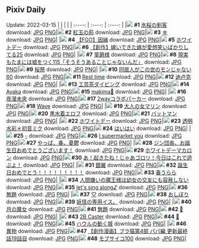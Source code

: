 ## Pixiv Daily
Update: 2022-03-15
|      |      |      |
| :----: | :----: | :----: |
|![](https://pixiv.microyu.workers.dev/c/240x480/img-master/img/2022/03/13/00/00/20/96866905_p0_master1200.jpg) **#1** [氷桜の剣客](https://www.pixiv.net/artworks/96866905) download: [JPG](https://pixiv.microyu.workers.dev/img-original/img/2022/03/13/00/00/20/96866905_p0.jpg) [PNG](https://pixiv.microyu.workers.dev/img-original/img/2022/03/13/00/00/20/96866905_p0.png)|![](https://pixiv.microyu.workers.dev/c/240x480/img-master/img/2022/03/13/00/00/17/96866892_p0_master1200.jpg) **#2** [紅玉の荊](https://www.pixiv.net/artworks/96866892) download: [JPG](https://pixiv.microyu.workers.dev/img-original/img/2022/03/13/00/00/17/96866892_p0.jpg) [PNG](https://pixiv.microyu.workers.dev/img-original/img/2022/03/13/00/00/17/96866892_p0.png)|![](https://pixiv.microyu.workers.dev/c/240x480/img-master/img/2022/03/13/01/33/58/96869455_p0_master1200.jpg) **#3** [☆](https://www.pixiv.net/artworks/96869455) download: [JPG](https://pixiv.microyu.workers.dev/img-original/img/2022/03/13/01/33/58/96869455_p0.jpg) [PNG](https://pixiv.microyu.workers.dev/img-original/img/2022/03/13/01/33/58/96869455_p0.png)|
|![](https://pixiv.microyu.workers.dev/c/240x480/img-master/img/2022/03/13/12/42/46/96877317_p0_master1200.jpg) **#4** [【FGO】因縁](https://www.pixiv.net/artworks/96877317) download: [JPG](https://pixiv.microyu.workers.dev/img-original/img/2022/03/13/12/42/46/96877317_p0.jpg) [PNG](https://pixiv.microyu.workers.dev/img-original/img/2022/03/13/12/42/46/96877317_p0.png)|![](https://pixiv.microyu.workers.dev/c/240x480/img-master/img/2022/03/14/08/11/21/96901606_p0_master1200.jpg) **#5** [ホワイトデー](https://www.pixiv.net/artworks/96901606) download: [JPG](https://pixiv.microyu.workers.dev/img-original/img/2022/03/14/08/11/21/96901606_p0.jpg) [PNG](https://pixiv.microyu.workers.dev/img-original/img/2022/03/14/08/11/21/96901606_p0.png)|![](https://pixiv.microyu.workers.dev/c/240x480/img-master/img/2022/03/13/00/02/11/96867106_p0_master1200.jpg) **#6** [【創作】嫁いできた嫁が愛想笑いばかりしてる25](https://www.pixiv.net/artworks/96867106) download: [JPG](https://pixiv.microyu.workers.dev/img-original/img/2022/03/13/00/02/11/96867106_p0.jpg) [PNG](https://pixiv.microyu.workers.dev/img-original/img/2022/03/13/00/02/11/96867106_p0.png)|
|![](https://pixiv.microyu.workers.dev/c/240x480/img-master/img/2022/03/14/17/59/43/96909395_p0_master1200.jpg) **#7** [童磨様](https://www.pixiv.net/artworks/96909395) download: [JPG](https://pixiv.microyu.workers.dev/img-original/img/2022/03/14/17/59/43/96909395_p0.jpg) [PNG](https://pixiv.microyu.workers.dev/img-original/img/2022/03/14/17/59/43/96909395_p0.png)|![](https://pixiv.microyu.workers.dev/c/240x480/img-master/img/2022/03/13/18/00/20/96883641_p0_master1200.jpg) **#8** [現実もたまには嘘をつく115「そうそうあることじゃないんだ」](https://www.pixiv.net/artworks/96883641) download: [JPG](https://pixiv.microyu.workers.dev/img-original/img/2022/03/13/18/00/20/96883641_p0.jpg) [PNG](https://pixiv.microyu.workers.dev/img-original/img/2022/03/13/18/00/20/96883641_p0.png)|![](https://pixiv.microyu.workers.dev/c/240x480/img-master/img/2022/03/13/00/00/50/96866986_p0_master1200.jpg) **#9** [桜祭](https://www.pixiv.net/artworks/96866986) download: [JPG](https://pixiv.microyu.workers.dev/img-original/img/2022/03/13/00/00/50/96866986_p0.jpg) [PNG](https://pixiv.microyu.workers.dev/img-original/img/2022/03/13/00/00/50/96866986_p0.png)|
|![](https://pixiv.microyu.workers.dev/c/240x480/img-master/img/2022/03/13/17/58/18/96883559_p0_master1200.jpg) **#10** [同居人がこの世のモンじゃない60](https://www.pixiv.net/artworks/96883559) download: [JPG](https://pixiv.microyu.workers.dev/img-original/img/2022/03/13/17/58/18/96883559_p0.jpg) [PNG](https://pixiv.microyu.workers.dev/img-original/img/2022/03/13/17/58/18/96883559_p0.png)|![](https://pixiv.microyu.workers.dev/c/240x480/img-master/img/2022/03/13/02/36/08/96869107_p0_master1200.jpg) **#11** [Rest time](https://www.pixiv.net/artworks/96869107) download: [JPG](https://pixiv.microyu.workers.dev/img-original/img/2022/03/13/02/36/08/96869107_p0.jpg) [PNG](https://pixiv.microyu.workers.dev/img-original/img/2022/03/13/02/36/08/96869107_p0.png)|![](https://pixiv.microyu.workers.dev/c/240x480/img-master/img/2022/03/14/02/25/12/96898468_p0_master1200.jpg) **#12** [迪卢克](https://www.pixiv.net/artworks/96898468) download: [JPG](https://pixiv.microyu.workers.dev/img-original/img/2022/03/14/02/25/12/96898468_p0.jpg) [PNG](https://pixiv.microyu.workers.dev/img-original/img/2022/03/14/02/25/12/96898468_p0.png)|
|![](https://pixiv.microyu.workers.dev/c/240x480/img-master/img/2022/03/13/20/30/01/96887683_p0_master1200.jpg) **#13** [工芸茶ダイビング](https://www.pixiv.net/artworks/96887683) download: [JPG](https://pixiv.microyu.workers.dev/img-original/img/2022/03/13/20/30/01/96887683_p0.jpg) [PNG](https://pixiv.microyu.workers.dev/img-original/img/2022/03/13/20/30/01/96887683_p0.png)|![](https://pixiv.microyu.workers.dev/c/240x480/img-master/img/2022/03/13/00/00/24/96866930_p0_master1200.jpg) **#14** [Ayaka](https://www.pixiv.net/artworks/96866930) download: [JPG](https://pixiv.microyu.workers.dev/img-original/img/2022/03/13/00/00/24/96866930_p0.jpg) [PNG](https://pixiv.microyu.workers.dev/img-original/img/2022/03/13/00/00/24/96866930_p0.png)|![](https://pixiv.microyu.workers.dev/c/240x480/img-master/img/2022/03/14/00/00/14/96894695_p0_master1200.jpg) **#15** [makima🍎](https://www.pixiv.net/artworks/96894695) download: [JPG](https://pixiv.microyu.workers.dev/img-original/img/2022/03/14/00/00/14/96894695_p0.jpg) [PNG](https://pixiv.microyu.workers.dev/img-original/img/2022/03/14/00/00/14/96894695_p0.png)|
|![](https://pixiv.microyu.workers.dev/c/240x480/img-master/img/2022/03/13/17/31/01/96882947_p0_master1200.jpg) **#16** [夜漫未央](https://www.pixiv.net/artworks/96882947) download: [JPG](https://pixiv.microyu.workers.dev/img-original/img/2022/03/13/17/31/01/96882947_p0.jpg) [PNG](https://pixiv.microyu.workers.dev/img-original/img/2022/03/13/17/31/01/96882947_p0.png)|![](https://pixiv.microyu.workers.dev/c/240x480/img-master/img/2022/03/13/00/00/58/96867003_p0_master1200.jpg) **#17** [2wayコラボパーカー](https://www.pixiv.net/artworks/96867003) download: [JPG](https://pixiv.microyu.workers.dev/img-original/img/2022/03/13/00/00/58/96867003_p0.jpg) [PNG](https://pixiv.microyu.workers.dev/img-original/img/2022/03/13/00/00/58/96867003_p0.png)|![](https://pixiv.microyu.workers.dev/c/240x480/img-master/img/2022/03/13/18/34/38/96884572_p0_master1200.jpg) **#18** [Wave](https://www.pixiv.net/artworks/96884572) download: [JPG](https://pixiv.microyu.workers.dev/img-original/img/2022/03/13/18/34/38/96884572_p0.jpg) [PNG](https://pixiv.microyu.workers.dev/img-original/img/2022/03/13/18/34/38/96884572_p0.png)|
|![](https://pixiv.microyu.workers.dev/c/240x480/img-master/img/2022/03/14/00/00/14/96894692_p0_master1200.jpg) **#19** [大人の女マリン](https://www.pixiv.net/artworks/96894692) download: [JPG](https://pixiv.microyu.workers.dev/img-original/img/2022/03/14/00/00/14/96894692_p0.jpg) [PNG](https://pixiv.microyu.workers.dev/img-original/img/2022/03/14/00/00/14/96894692_p0.png)|![](https://pixiv.microyu.workers.dev/c/240x480/img-master/img/2022/03/13/00/00/22/96866922_p0_master1200.jpg) **#20** [黒水着エロフ](https://www.pixiv.net/artworks/96866922) download: [JPG](https://pixiv.microyu.workers.dev/img-original/img/2022/03/13/00/00/22/96866922_p0.jpg) [PNG](https://pixiv.microyu.workers.dev/img-original/img/2022/03/13/00/00/22/96866922_p0.png)|![](https://pixiv.microyu.workers.dev/c/240x480/img-master/img/2022/03/14/00/00/46/96894758_p0_master1200.jpg) **#21** [バットマン](https://www.pixiv.net/artworks/96894758) download: [JPG](https://pixiv.microyu.workers.dev/img-original/img/2022/03/14/00/00/46/96894758_p0.jpg) [PNG](https://pixiv.microyu.workers.dev/img-original/img/2022/03/14/00/00/46/96894758_p0.png)|
|![](https://pixiv.microyu.workers.dev/c/240x480/img-master/img/2022/03/13/00/33/55/96868098_p0_master1200.jpg) **#22** [ホワイトデー](https://www.pixiv.net/artworks/96868098) download: [JPG](https://pixiv.microyu.workers.dev/img-original/img/2022/03/13/00/33/55/96868098_p0.jpg) [PNG](https://pixiv.microyu.workers.dev/img-original/img/2022/03/13/00/33/55/96868098_p0.png)|![](https://pixiv.microyu.workers.dev/c/240x480/img-master/img/2022/03/13/00/00/43/96866968_p0_master1200.jpg) **#23** [透明水彩＊初音ミク](https://www.pixiv.net/artworks/96866968) download: [JPG](https://pixiv.microyu.workers.dev/img-original/img/2022/03/13/00/00/43/96866968_p0.jpg) [PNG](https://pixiv.microyu.workers.dev/img-original/img/2022/03/13/00/00/43/96866968_p0.png)|![](https://pixiv.microyu.workers.dev/c/240x480/img-master/img/2022/03/13/14/01/43/96878709_p0_master1200.jpg) **#24** [はいはい](https://www.pixiv.net/artworks/96878709) download: [JPG](https://pixiv.microyu.workers.dev/img-original/img/2022/03/13/14/01/43/96878709_p0.jpg) [PNG](https://pixiv.microyu.workers.dev/img-original/img/2022/03/13/14/01/43/96878709_p0.png)|
|![](https://pixiv.microyu.workers.dev/c/240x480/img-master/img/2022/03/13/00/00/44/96866973_p0_master1200.jpg) **#25** [-](https://www.pixiv.net/artworks/96866973) download: [JPG](https://pixiv.microyu.workers.dev/img-original/img/2022/03/13/00/00/44/96866973_p0.jpg) [PNG](https://pixiv.microyu.workers.dev/img-original/img/2022/03/13/00/00/44/96866973_p0.png)|![](https://pixiv.microyu.workers.dev/c/240x480/img-master/img/2022/03/13/12/05/24/96876703_p0_master1200.jpg) **#26** [I supermarket you](https://www.pixiv.net/artworks/96876703) download: [JPG](https://pixiv.microyu.workers.dev/img-original/img/2022/03/13/12/05/24/96876703_p0.jpg) [PNG](https://pixiv.microyu.workers.dev/img-original/img/2022/03/13/12/05/24/96876703_p0.png)|![](https://pixiv.microyu.workers.dev/c/240x480/img-master/img/2022/03/14/21/03/55/96913797_p0_master1200.jpg) **#27** [やっぱ、春、憂鬱](https://www.pixiv.net/artworks/96913797) download: [JPG](https://pixiv.microyu.workers.dev/img-original/img/2022/03/14/21/03/55/96913797_p0.jpg) [PNG](https://pixiv.microyu.workers.dev/img-original/img/2022/03/14/21/03/55/96913797_p0.png)|
|![](https://pixiv.microyu.workers.dev/c/240x480/img-master/img/2022/03/14/00/00/09/96894667_p0_master1200.jpg) **#28** [ジン団長、お誕生日おめでとうございます！](https://www.pixiv.net/artworks/96894667) download: [JPG](https://pixiv.microyu.workers.dev/img-original/img/2022/03/14/00/00/09/96894667_p0.jpg) [PNG](https://pixiv.microyu.workers.dev/img-original/img/2022/03/14/00/00/09/96894667_p0.png)|![](https://pixiv.microyu.workers.dev/c/240x480/img-master/img/2022/03/14/20/30/01/96912892_p0_master1200.jpg) **#29** [ホワイトデーマカロン](https://www.pixiv.net/artworks/96912892) download: [JPG](https://pixiv.microyu.workers.dev/img-original/img/2022/03/14/20/30/01/96912892_p0.jpg) [PNG](https://pixiv.microyu.workers.dev/img-original/img/2022/03/14/20/30/01/96912892_p0.png)|![](https://pixiv.microyu.workers.dev/c/240x480/img-master/img/2022/03/13/13/37/40/96878214_p0_master1200.jpg) **#30** [あ！起きたね！じゃあゴロリ！今日はこれで遊ぶよ！](https://www.pixiv.net/artworks/96878214) download: [JPG](https://pixiv.microyu.workers.dev/img-original/img/2022/03/13/13/37/40/96878214_p0.jpg) [PNG](https://pixiv.microyu.workers.dev/img-original/img/2022/03/13/13/37/40/96878214_p0.png)|
|![](https://pixiv.microyu.workers.dev/c/240x480/img-master/img/2022/03/14/21/42/43/96901584_p0_master1200.jpg) **#31** [銀翼](https://www.pixiv.net/artworks/96901584) download: [JPG](https://pixiv.microyu.workers.dev/img-original/img/2022/03/14/21/42/43/96901584_p0.jpg) [PNG](https://pixiv.microyu.workers.dev/img-original/img/2022/03/14/21/42/43/96901584_p0.png)|![](https://pixiv.microyu.workers.dev/c/240x480/img-master/img/2022/03/14/08/03/56/96901540_p0_master1200.jpg) **#32** [誕生日おめでとう！！！！！！！！！](https://www.pixiv.net/artworks/96901540) download: [JPG](https://pixiv.microyu.workers.dev/img-original/img/2022/03/14/08/03/56/96901540_p0.jpg) [PNG](https://pixiv.microyu.workers.dev/img-original/img/2022/03/14/08/03/56/96901540_p0.png)|![](https://pixiv.microyu.workers.dev/c/240x480/img-master/img/2022/03/14/21/01/36/96913742_p0_master1200.jpg) **#33** [春うらら](https://www.pixiv.net/artworks/96913742) download: [JPG](https://pixiv.microyu.workers.dev/img-original/img/2022/03/14/21/01/36/96913742_p0.jpg) [PNG](https://pixiv.microyu.workers.dev/img-original/img/2022/03/14/21/01/36/96913742_p0.png)|
|![](https://pixiv.microyu.workers.dev/c/240x480/img-master/img/2022/03/13/12/00/07/96876596_p0_master1200.jpg) **#34** [人間嫌いの魔王様は幼女の交友にも容赦しない](https://www.pixiv.net/artworks/96876596) download: [JPG](https://pixiv.microyu.workers.dev/img-original/img/2022/03/13/12/00/07/96876596_p0.jpg) [PNG](https://pixiv.microyu.workers.dev/img-original/img/2022/03/13/12/00/07/96876596_p0.png)|![](https://pixiv.microyu.workers.dev/c/240x480/img-master/img/2022/03/13/10/05/40/96874706_p0_master1200.jpg) **#35** [let's sing along♪](https://www.pixiv.net/artworks/96874706) download: [JPG](https://pixiv.microyu.workers.dev/img-original/img/2022/03/13/10/05/40/96874706_p0.jpg) [PNG](https://pixiv.microyu.workers.dev/img-original/img/2022/03/13/10/05/40/96874706_p0.png)|![](https://pixiv.microyu.workers.dev/c/240x480/img-master/img/2022/03/14/01/48/44/96897900_p0_master1200.jpg) **#36** [無題](https://www.pixiv.net/artworks/96897900) download: [JPG](https://pixiv.microyu.workers.dev/img-original/img/2022/03/14/01/48/44/96897900_p0.jpg) [PNG](https://pixiv.microyu.workers.dev/img-original/img/2022/03/14/01/48/44/96897900_p0.png)|
|![](https://pixiv.microyu.workers.dev/c/240x480/img-master/img/2022/03/13/23/59/58/96894596_p0_master1200.jpg) **#37** [♡](https://www.pixiv.net/artworks/96894596) download: [JPG](https://pixiv.microyu.workers.dev/img-original/img/2022/03/13/23/59/58/96894596_p0.jpg) [PNG](https://pixiv.microyu.workers.dev/img-original/img/2022/03/13/23/59/58/96894596_p0.png)|![](https://pixiv.microyu.workers.dev/c/240x480/img-master/img/2022/03/14/20/55/49/96913564_p0_master1200.jpg) **#38** [おしぼり](https://www.pixiv.net/artworks/96913564) download: [JPG](https://pixiv.microyu.workers.dev/img-original/img/2022/03/14/20/55/49/96913564_p0.jpg) [PNG](https://pixiv.microyu.workers.dev/img-original/img/2022/03/14/20/55/49/96913564_p0.png)|![](https://pixiv.microyu.workers.dev/c/240x480/img-master/img/2022/03/14/10/53/14/96903018_p0_master1200.jpg) **#39** [妖怪の専用イス。](https://www.pixiv.net/artworks/96903018) download: [JPG](https://pixiv.microyu.workers.dev/img-original/img/2022/03/14/10/53/14/96903018_p0.jpg) [PNG](https://pixiv.microyu.workers.dev/img-original/img/2022/03/14/10/53/14/96903018_p0.png)|
|![](https://pixiv.microyu.workers.dev/c/240x480/img-master/img/2022/03/14/02/28/32/96898524_p0_master1200.jpg) **#40** [月の魔女](https://www.pixiv.net/artworks/96898524) download: [JPG](https://pixiv.microyu.workers.dev/img-original/img/2022/03/14/02/28/32/96898524_p0.jpg) [PNG](https://pixiv.microyu.workers.dev/img-original/img/2022/03/14/02/28/32/96898524_p0.png)|![](https://pixiv.microyu.workers.dev/c/240x480/img-master/img/2022/03/13/21/55/51/96890432_p0_master1200.jpg) **#41** [無題](https://www.pixiv.net/artworks/96890432) download: [JPG](https://pixiv.microyu.workers.dev/img-original/img/2022/03/13/21/55/51/96890432_p0.jpg) [PNG](https://pixiv.microyu.workers.dev/img-original/img/2022/03/13/21/55/51/96890432_p0.png)|![](https://pixiv.microyu.workers.dev/c/240x480/img-master/img/2022/03/13/09/06/15/96873969_p0_master1200.jpg) **#42** [🌟](https://www.pixiv.net/artworks/96873969) download: [JPG](https://pixiv.microyu.workers.dev/img-original/img/2022/03/13/09/06/15/96873969_p0.jpg) [PNG](https://pixiv.microyu.workers.dev/img-original/img/2022/03/13/09/06/15/96873969_p0.png)|
|![](https://pixiv.microyu.workers.dev/c/240x480/img-master/img/2022/03/13/15/42/33/96880573_p0_master1200.jpg) **#43** [2B Caster](https://www.pixiv.net/artworks/96880573) download: [JPG](https://pixiv.microyu.workers.dev/img-original/img/2022/03/13/15/42/33/96880573_p0.jpg) [PNG](https://pixiv.microyu.workers.dev/img-original/img/2022/03/13/15/42/33/96880573_p0.png)|![](https://pixiv.microyu.workers.dev/c/240x480/img-master/img/2022/03/13/00/00/52/96866989_p0_master1200.jpg) **#44** [🚬](https://www.pixiv.net/artworks/96866989) download: [JPG](https://pixiv.microyu.workers.dev/img-original/img/2022/03/13/00/00/52/96866989_p0.jpg) [PNG](https://pixiv.microyu.workers.dev/img-original/img/2022/03/13/00/00/52/96866989_p0.png)|![](https://pixiv.microyu.workers.dev/c/240x480/img-master/img/2022/03/13/16/16/38/96881270_p0_master1200.jpg) **#45** [ハウルの動く城](https://www.pixiv.net/artworks/96881270) download: [JPG](https://pixiv.microyu.workers.dev/img-original/img/2022/03/13/16/16/38/96881270_p0.jpg) [PNG](https://pixiv.microyu.workers.dev/img-original/img/2022/03/13/16/16/38/96881270_p0.png)|
|![](https://pixiv.microyu.workers.dev/c/240x480/img-master/img/2022/03/13/11/58/25/96876526_p0_master1200.jpg) **#46** [異物](https://www.pixiv.net/artworks/96876526) download: [JPG](https://pixiv.microyu.workers.dev/img-original/img/2022/03/13/11/58/25/96876526_p0.jpg) [PNG](https://pixiv.microyu.workers.dev/img-original/img/2022/03/13/11/58/25/96876526_p0.png)|![](https://pixiv.microyu.workers.dev/c/240x480/img-master/img/2022/03/14/20/17/27/96910647_p0_master1200.jpg) **#47** [【創作漫画】ブラ猫第4部 パパ編 更新最終話19話目](https://www.pixiv.net/artworks/96910647) download: [JPG](https://pixiv.microyu.workers.dev/img-original/img/2022/03/14/20/17/27/96910647_p0.jpg) [PNG](https://pixiv.microyu.workers.dev/img-original/img/2022/03/14/20/17/27/96910647_p0.png)|![](https://pixiv.microyu.workers.dev/c/240x480/img-master/img/2022/03/13/11/32/41/96876109_p0_master1200.jpg) **#48** [モブサイコ100](https://www.pixiv.net/artworks/96876109) download: [JPG](https://pixiv.microyu.workers.dev/img-original/img/2022/03/13/11/32/41/96876109_p0.jpg) [PNG](https://pixiv.microyu.workers.dev/img-original/img/2022/03/13/11/32/41/96876109_p0.png)|
